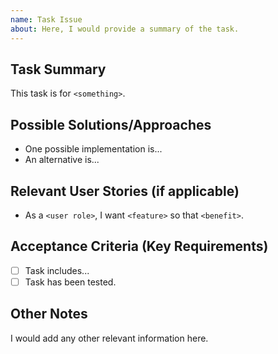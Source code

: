 ```yaml
---
name: Task Issue
about: Here, I would provide a summary of the task.
---
```


## Task Summary
This task is for `<something>`.

## Possible Solutions/Approaches
- One possible implementation is...
- An alternative is...

## Relevant User Stories (if applicable)
- As a `<user role>`, I want `<feature>` so that `<benefit>`.


## Acceptance Criteria (Key Requirements)
- [ ] Task includes...
- [ ] Task has been tested.

## Other Notes
I would add any other relevant information here.
